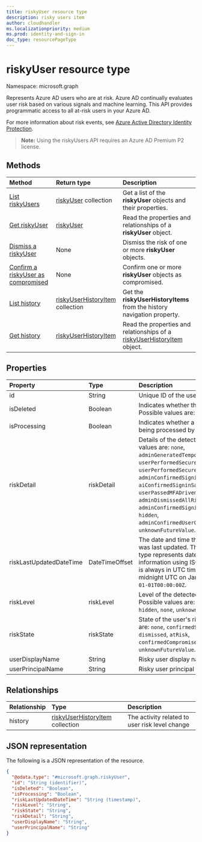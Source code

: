 ```yaml
---
title: riskyUser resource type
description: risky users item
author: cloudhandler
ms.localizationpriority: medium
ms.prod: identity-and-sign-in
doc_type: resourcePageType
---
```


# riskyUser resource type

Namespace: microsoft.graph

Represents Azure AD users who are at risk. Azure AD continually evaluates user risk based on various signals and machine learning. This API provides programmatic access to all at-risk users in your Azure AD.

For more information about risk events, see [Azure Active Directory Identity Protection](/azure/active-directory/identity-protection/overview-identity-protection).

>**Note:** Using the riskyUsers API requires an Azure AD Premium P2 license.

## Methods

| Method                                                                       | Return type                                                             | Description                                                                                                     |
| :--------------------------------------------------------------------------- | :---------------------------------------------------------------------- | :-------------------------------------------------------------------------------------------------------------- |
| [List riskyUsers](../api/riskyuser-list.md)                                  | [riskyUser](../resources/riskyuser.md) collection                       | Get a list of the **riskyUser** objects and their properties.                                                   |
| [Get riskyUser](../api/riskyuser-get.md)                                     | [riskyUser](../resources/riskyuser.md)                                  | Read the properties and relationships of a **riskyUser** object.                                                |
| [Dismiss a riskyUser](../api/riskyuser-dismiss.md)                           | None                                                                    | Dismiss the risk of one or more **riskyUser** objects.                                                          |
| [Confirm a riskyUser as compromised](../api/riskyuser-confirmcompromised.md) | None                                                                    | Confirm one or more **riskyUser** objects as compromised.                                                       |
| [List history](../api/riskyuser-list-history.md)                             | [riskyUserHistoryItem](../resources/riskyuserhistoryitem.md) collection | Get the **riskyUserHistoryItems** from the history navigation property.                                         |
| [Get history](../api/riskyuser-get-riskyuserhistoryitem.md)                  | [riskyUserHistoryItem](../resources/riskyuserhistoryitem.md)            | Read the properties and relationships of a [riskyUserHistoryItem](../resources/riskyuserhistoryitem.md) object. |

## Properties

| Property                | Type           | Description                                                                                                                                                                                                                                                                                                                                                                                               |
| :---------------------- | :------------- | :-------------------------------------------------------------------------------------------------------------------------------------------------------------------------------------------------------------------------------------------------------------------------------------------------------------------------------------------------------------------------------------------------------- |
| id                      | String         | Unique ID of the user at risk.                                                                                                                                                                                                                                                                                                                                                                            |
| isDeleted               | Boolean        | Indicates whether the user is deleted. Possible values are: `true`, `false`.                                                                                                                                                                                                                                                                                                                              |
| isProcessing            | Boolean        | Indicates whether a user's risky state is being processed by the backend.                                                                                                                                                                                                                                                                                                                                 |
| riskDetail              | riskDetail     | Details of the detected risk. Possible values are: `none`, `adminGeneratedTemporaryPassword`, `userPerformedSecuredPasswordChange`, `userPerformedSecuredPasswordReset`, `adminConfirmedSigninSafe`, `aiConfirmedSigninSafe`, `userPassedMFADrivenByRiskBasedPolicy`, `adminDismissedAllRiskForUser`, `adminConfirmedSigninCompromised`, `hidden`, `adminConfirmedUserCompromised`, `unknownFutureValue`. |
| riskLastUpdatedDateTime | DateTimeOffset | The date and time that the risky user was last updated.  The DateTimeOffset type represents date and time information using ISO 8601 format and is always in UTC time. For example, midnight UTC on Jan 1, 2014 is `2014-01-01T00:00:00Z`.                                                                                                                                                                |
| riskLevel               | riskLevel      | Level of the detected risky user. Possible values are: `low`, `medium`, `high`, `hidden`, `none`, `unknownFutureValue`.                                                                                                                                                                                                                                                                                   |
| riskState               | riskState      | State of the user's risk. Possible values are: `none`, `confirmedSafe`, `remediated`, `dismissed`, `atRisk`, `confirmedCompromised`, `unknownFutureValue`.                                                                                                                                                                                                                                                |
| userDisplayName         | String         | Risky user display name.                                                                                                                                                                                                                                                                                                                                                                                  |
| userPrincipalName       | String         | Risky user principal name.                                                                                                                                                                                                                                                                                                                                                                                |

## Relationships

| Relationship | Type                                                                    | Description                                    |
| :----------- | :---------------------------------------------------------------------- | :--------------------------------------------- |
| history      | [riskyUserHistoryItem](../resources/riskyuserhistoryitem.md) collection | The activity related to user risk level change |

## JSON representation

The following is a JSON representation of the resource.

<!-- {
  "blockType": "resource",
  "keyProperty": "id",
  "@odata.type": "microsoft.graph.riskyUser",
  "baseType": "microsoft.graph.entity",
  "openType": false
}
-->

```json
{
  "@odata.type": "#microsoft.graph.riskyUser",
  "id": "String (identifier)",
  "isDeleted": "Boolean",
  "isProcessing": "Boolean",
  "riskLastUpdatedDateTime": "String (timestamp)",
  "riskLevel": "String",
  "riskState": "String",
  "riskDetail": "String",
  "userDisplayName": "String",
  "userPrincipalName": "String"
}
```
